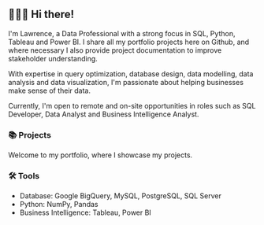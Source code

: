 ## 🙋🏻‍♀️ Hi there!

I'm Lawrence, a Data Professional with a strong focus in SQL, Python, Tableau and Power BI. I share all my portfolio projects here on Github, and where necessary I also provide project documentation to improve stakeholder understanding.

With expertise in query optimization, database design, data modelling, data analysis and data visualization, I'm passionate about helping businesses make sense of their data.

Currently, I'm open to remote and on-site opportunities in roles such as SQL Developer, Data Analyst and Business Intelligence Analyst.

### 📚 Projects

Welcome to my portfolio, where I showcase my projects.

### 🛠️ Tools

- Database: Google BigQuery, MySQL, PostgreSQL, SQL Server
- Python: NumPy, Pandas
- Business Intelligence: Tableau, Power BI
